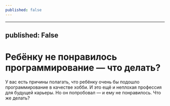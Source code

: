 ```yaml
---
published: false
---
```

---
published: False
---

# Ребёнку не понравилось программирование — что делать?

У вас есть причины полагать, что ребёнку очень бы подошло программирование в качестве хобби. И это ещё и неплохая профессия для будущей карьеры. Но он попробовал — и ему не понравилось. Что же делать?
